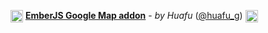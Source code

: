 <img src="wiki/assets/icon.png" width="20" height="20" valign="middle"> **[EmberJS Google Map addon](huafu.github.io/#/ember?name=ember-google-map)** - _by Huafu_ ([@huafu_g](https://twitter.com/huafu_g)) <img src="https://avatars2.githubusercontent.com/u/1162602?v=3&s=20" width="20" height="20" valign="middle">
